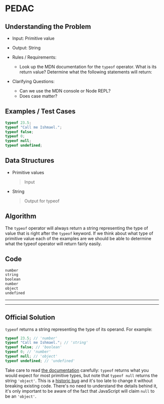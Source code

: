 # PEDAC

## Understanding the Problem

- Input:
  Primitive value

- Output:
  String

- Rules / Requirements:

  - Look up the MDN documentation for the `typeof` operator. What is its return value? Determine what the following statements will return:

- Clarifying Questions:
  - Can we use the MDN console or Node REPL?
  - Does case matter?

## Examples / Test Cases

```js
typeof 23.5;
typeof "Call me Ishmael.";
typeof false;
typeof 0;
typeof null;
typeof undefined;
```

## Data Structures

- Primitive values

  > Input

- String
  > Output for typeof

## Algorithm

The `typeof` operator will always return a string representing the type of value that is right after the `typeof` keyword.
If we think about what type of primitive value each of the examples are we should be able to determine what the typeof operator will return fairly easily.

## Code

```txt
number
string
boolean
number
object
undefined
```

---

---

## Official Solution

`typeof` returns a string representing the type of its operand. For example:

```js
typeof 23.5; // 'number'
typeof "Call me Ishmael."; // 'string'
typeof false; // 'boolean'
typeof 0; // 'number'
typeof null; // 'object'
typeof undefined; // 'undefined'
```

Take care to read [the documentation](https://developer.mozilla.org/en-US/docs/Web/JavaScript/Reference/Operators/typeof) carefully: `typeof` returns what you would expect for most primitive types, but note that `typeof null` returns the string `'object'`. This is a [historic bug](http://2ality.com/2013/10/typeof-null.html) and it's too late to change it without breaking existing code. There's no need to understand the details behind it, it's only important to be aware of the fact that JavaScript will claim `null` to be an `'object'`.
